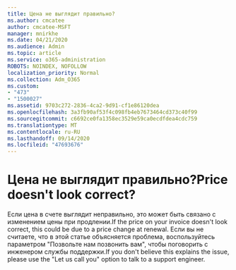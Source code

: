 ```yaml
---
title: Цена не выглядит правильно?
ms.author: cmcatee
author: cmcatee-MSFT
manager: mnirkhe
ms.date: 04/21/2020
ms.audience: Admin
ms.topic: article
ms.service: o365-administration
ROBOTS: NOINDEX, NOFOLLOW
localization_priority: Normal
ms.collection: Adm_O365
ms.custom:
- "473"
- "1500027"
ms.assetid: 9703c272-2836-4ca2-9d91-cf1e86120dea
ms.openlocfilehash: 3a3fb90af53f4c098fb4eb7673464cd373c40f99
ms.sourcegitcommit: c6692ce0fa1358ec3529e59ca0ecdfdea4cdc759
ms.translationtype: MT
ms.contentlocale: ru-RU
ms.lasthandoff: 09/14/2020
ms.locfileid: "47693676"
---
```

# <a name="price-doesnt-look-correct"></a><span data-ttu-id="c63af-102">Цена не выглядит правильно?</span><span class="sxs-lookup"><span data-stu-id="c63af-102">Price doesn't look correct?</span></span>

<span data-ttu-id="c63af-103">Если цена в счете выглядит неправильно, это может быть связано с изменением цены при продлении.</span><span class="sxs-lookup"><span data-stu-id="c63af-103">If the price on your invoice doesn't look correct, this could be due to a price change at renewal.</span></span> <span data-ttu-id="c63af-104">Если вы не считаете, что в этой статье объясняется проблема, воспользуйтесь параметром "Позвольте нам позвонить вам", чтобы поговорить с инженером службы поддержки.</span><span class="sxs-lookup"><span data-stu-id="c63af-104">If you don't believe this explains the issue, please use the "Let us call you" option to talk to a support engineer.</span></span>
